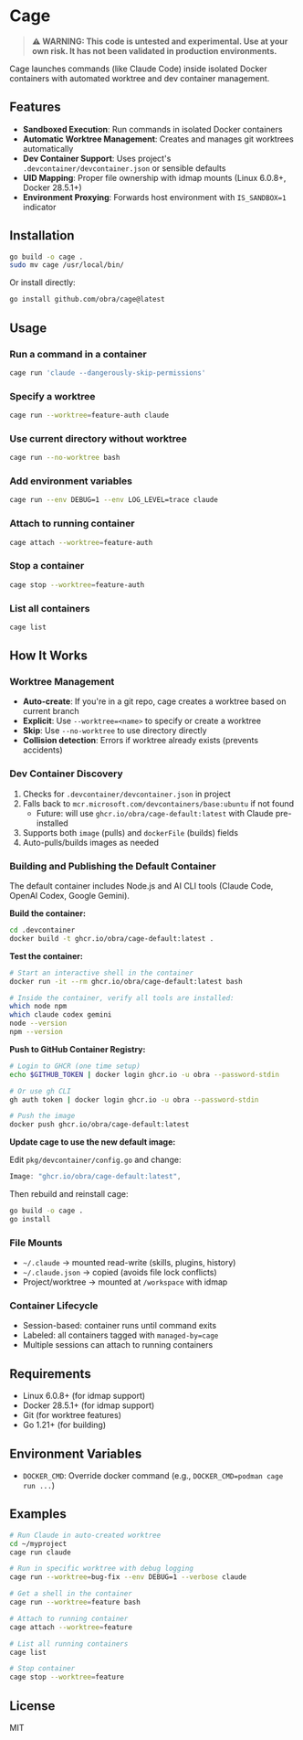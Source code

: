# Cage

> **⚠️ WARNING: This code is untested and experimental. Use at your own risk. It has not been validated in production environments.**

Cage launches commands (like Claude Code) inside isolated Docker containers with automated worktree and dev container management.

## Features

- **Sandboxed Execution**: Run commands in isolated Docker containers
- **Automatic Worktree Management**: Creates and manages git worktrees automatically
- **Dev Container Support**: Uses project's `.devcontainer/devcontainer.json` or sensible defaults
- **UID Mapping**: Proper file ownership with idmap mounts (Linux 6.0.8+, Docker 28.5.1+)
- **Environment Proxying**: Forwards host environment with `IS_SANDBOX=1` indicator

## Installation

```bash
go build -o cage .
sudo mv cage /usr/local/bin/
```

Or install directly:

```bash
go install github.com/obra/cage@latest
```

## Usage

### Run a command in a container

```bash
cage run 'claude --dangerously-skip-permissions'
```

### Specify a worktree

```bash
cage run --worktree=feature-auth claude
```

### Use current directory without worktree

```bash
cage run --no-worktree bash
```

### Add environment variables

```bash
cage run --env DEBUG=1 --env LOG_LEVEL=trace claude
```

### Attach to running container

```bash
cage attach --worktree=feature-auth
```

### Stop a container

```bash
cage stop --worktree=feature-auth
```

### List all containers

```bash
cage list
```

## How It Works

### Worktree Management

- **Auto-create**: If you're in a git repo, cage creates a worktree based on current branch
- **Explicit**: Use `--worktree=<name>` to specify or create a worktree
- **Skip**: Use `--no-worktree` to use directory directly
- **Collision detection**: Errors if worktree already exists (prevents accidents)

### Dev Container Discovery

1. Checks for `.devcontainer/devcontainer.json` in project
2. Falls back to `mcr.microsoft.com/devcontainers/base:ubuntu` if not found
   - Future: will use `ghcr.io/obra/cage-default:latest` with Claude pre-installed
3. Supports both `image` (pulls) and `dockerFile` (builds) fields
4. Auto-pulls/builds images as needed

### Building and Publishing the Default Container

The default container includes Node.js and AI CLI tools (Claude Code, OpenAI Codex, Google Gemini).

**Build the container:**

```bash
cd .devcontainer
docker build -t ghcr.io/obra/cage-default:latest .
```

**Test the container:**

```bash
# Start an interactive shell in the container
docker run -it --rm ghcr.io/obra/cage-default:latest bash

# Inside the container, verify all tools are installed:
which node npm
which claude codex gemini
node --version
npm --version
```

**Push to GitHub Container Registry:**

```bash
# Login to GHCR (one time setup)
echo $GITHUB_TOKEN | docker login ghcr.io -u obra --password-stdin

# Or use gh CLI
gh auth token | docker login ghcr.io -u obra --password-stdin

# Push the image
docker push ghcr.io/obra/cage-default:latest
```

**Update cage to use the new default image:**

Edit `pkg/devcontainer/config.go` and change:
```go
Image: "ghcr.io/obra/cage-default:latest",
```

Then rebuild and reinstall cage:
```bash
go build -o cage .
go install
```

### File Mounts

- `~/.claude` → mounted read-write (skills, plugins, history)
- `~/.claude.json` → copied (avoids file lock conflicts)
- Project/worktree → mounted at `/workspace` with idmap

### Container Lifecycle

- Session-based: container runs until command exits
- Labeled: all containers tagged with `managed-by=cage`
- Multiple sessions can attach to running containers

## Requirements

- Linux 6.0.8+ (for idmap support)
- Docker 28.5.1+ (for idmap support)
- Git (for worktree features)
- Go 1.21+ (for building)

## Environment Variables

- `DOCKER_CMD`: Override docker command (e.g., `DOCKER_CMD=podman cage run ...`)

## Examples

```bash
# Run Claude in auto-created worktree
cd ~/myproject
cage run claude

# Run in specific worktree with debug logging
cage run --worktree=bug-fix --env DEBUG=1 --verbose claude

# Get a shell in the container
cage run --worktree=feature bash

# Attach to running container
cage attach --worktree=feature

# List all running containers
cage list

# Stop container
cage stop --worktree=feature
```

## License

MIT
